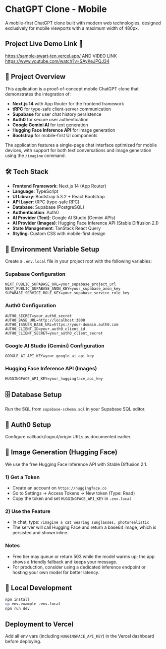# ChatGPT Clone - Mobile

A mobile-first ChatGPT clone built with modern web technologies, designed exclusively for mobile viewports with a maximum width of 480px.

## Project Live Demo Link 🚀
https://sample-swart-ten.vercel.app/
AND VIDEO LINK
https://www.youtube.com/watch?v=SAyKeJPQJ34

## 🚀 Project Overview

This application is a proof-of-concept mobile ChatGPT clone that demonstrates the integration of:

- **Next.js 14** with App Router for the frontend framework
- **tRPC** for type-safe client-server communication
- **Supabase** for user chat history persistence
- **Auth0** for secure user authentication
- **Google Gemini AI** for text generation
- **Hugging Face Inference API** for image generation
- **Bootstrap** for mobile-first UI components

The application features a single-page chat interface optimized for mobile devices, with support for both text conversations and image generation using the `/imagine` command.

## 🛠️ Tech Stack

- **Frontend Framework**: Next.js 14 (App Router)
- **Language**: TypeScript
- **UI Library**: Bootstrap 5.3.2 + React Bootstrap
- **API Layer**: tRPC (type-safe RPC)
- **Database**: Supabase (PostgreSQL)
- **Authentication**: Auth0
- **AI Provider (Text)**: Google AI Studio (Gemini APIs)
- **AI Provider (Images)**: Hugging Face Inference API (Stable Diffusion 2.1)
- **State Management**: TanStack React Query
- **Styling**: Custom CSS with mobile-first design

## 🔧 Environment Variable Setup

Create a `.env.local` file in your project root with the following variables:

### Supabase Configuration
```env
NEXT_PUBLIC_SUPABASE_URL=your_supabase_project_url
NEXT_PUBLIC_SUPABASE_ANON_KEY=your_supabase_anon_key
SUPABASE_SERVICE_ROLE_KEY=your_supabase_service_role_key
```

### Auth0 Configuration
```env
AUTH0_SECRET=your_auth0_secret
AUTH0_BASE_URL=http://localhost:3000
AUTH0_ISSUER_BASE_URL=https://your-domain.auth0.com
AUTH0_CLIENT_ID=your_auth0_client_id
AUTH0_CLIENT_SECRET=your_auth0_client_secret
```

### Google AI Studio (Gemini) Configuration
```env
GOOGLE_AI_API_KEY=your_google_ai_api_key
```

### Hugging Face Inference API (Images)
```env
HUGGINGFACE_API_KEY=your_huggingface_api_key
```

## 🗄️ Database Setup

Run the SQL from `supabase-schema.sql` in your Supabase SQL editor.

## 🔐 Auth0 Setup

Configure callback/logout/origin URLs as documented earlier.

## 🤖 Image Generation (Hugging Face)

We use the free Hugging Face Inference API with Stable Diffusion 2.1.

### 1) Get a Token
- Create an account on `https://huggingface.co`
- Go to Settings → Access Tokens → New token (Type: Read)
- Copy the token and set `HUGGINGFACE_API_KEY` in `.env.local`

### 2) Use the Feature
- In chat, type: `/imagine a cat wearing sunglasses, photorealistic`
- The server will call Hugging Face and return a base64 image, which is persisted and shown inline.

### Notes
- Free tier may queue or return 503 while the model warms up; the app shows a friendly fallback and keeps your message.
- For production, consider using a dedicated inference endpoint or hosting your own model for better latency.

## 🚀 Local Development

```bash
npm install
cp env.example .env.local
npm run dev
```

## Deployment to Vercel

Add all env vars (including `HUGGINGFACE_API_KEY`) in the Vercel dashboard before deploying.
